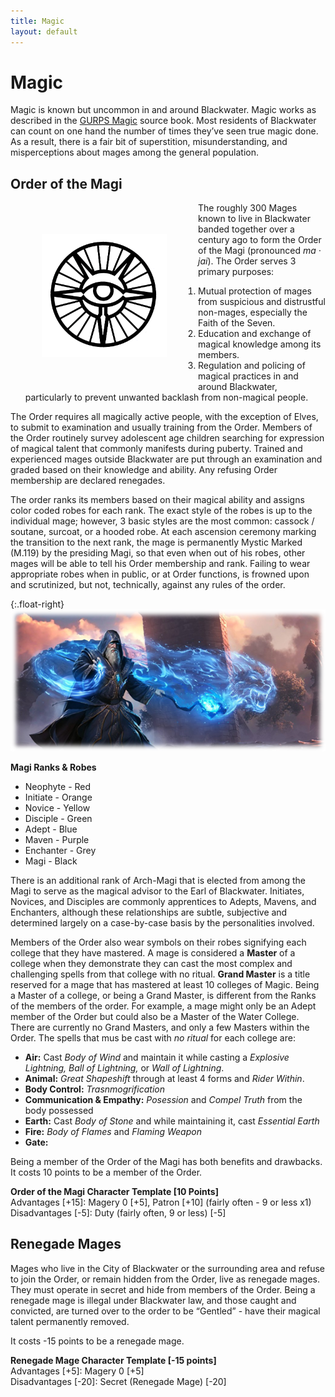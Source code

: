 ```yaml
---
title: Magic
layout: default
---
```


# Magic

Magic is known but uncommon in and around Blackwater.  Magic works as described in the [GURPS Magic](https://www.sjgames.com/gurps/books/magic/) source book. Most residents of Blackwater can count on one hand the number of times they’ve seen true magic done.  As a result, there is a fair bit of superstition, misunderstanding, and misperceptions about mages among the general population.  

## Order of the Magi
<img src="../images/Order of the Magi.png" width="200" align="left" style="margin: 50px">

The roughly 300 Mages known to live in Blackwater banded together over a century ago to form the Order of the Magi (pronounced _ma · jai_).  The Order serves 3 primary purposes: 
1.	Mutual protection of mages from suspicious and distrustful non-mages, especially the Faith of the Seven.  
2.	Education and exchange of magical knowledge among its members.  
3.	Regulation and policing of magical practices in and around Blackwater, particularly to prevent unwanted backlash from non-magical people.  

The Order requires all magically active people, with the exception of Elves, to submit to examination and usually training from the Order.  Members of the Order routinely survey adolescent age children searching for expression of magical talent that commonly manifests during puberty.  Trained and experienced mages outside Blackwater are put through an examination and graded based on their knowledge and ability.  Any refusing Order membership are declared renegades.  

The order ranks its members based on their magical ability and assigns color coded robes for each rank.  The exact style of the robes is up to the individual mage; however, 3 basic styles are the most common: cassock / soutane, surcoat, or a hooded robe.  At each ascension ceremony marking the transition to the next rank, the mage is permanently Mystic Marked (M.119) by the presiding Magi, so that even when out of his robes, other mages will be able to tell his Order membership and rank.  Failing to wear appropriate robes when in public, or at Order functions, is frowned upon and scrutinized, but not, technically, against any rules of the order.  

{:.float-right}
![Mages](../images/Mages.png)

**Magi Ranks & Robes**

* Neophyte - Red  
* Initiate - Orange  
* Novice - Yellow  
* Disciple - Green  
* Adept - Blue  
* Maven - Purple  
* Enchanter - Grey  
* Magi - Black   
  
There is an additional rank of Arch-Magi that is elected from among the Magi to serve as the magical advisor to the Earl of Blackwater.
Initiates, Novices, and Disciples are commonly apprentices to Adepts, Mavens, and Enchanters, although these relationships are subtle, subjective and determined largely on a case-by-case basis by the personalities involved.  

Members of the Order also wear symbols on their robes signifying each college that they have mastered.  A mage is considered a **Master** of a college when they demonstrate they can cast the most complex and challenging spells from that college with no ritual.  **Grand Master** is a title reserved for a mage that has mastered at least 10 colleges of Magic.  Being a Master of a college, or being a Grand Master, is different from the Ranks of the members of the order.  For example, a mage might only be an Adept member of the Order but could also be a Master of the Water College.  There are currently no Grand Masters, and only a few Masters within the Order.  The spells that mus be cast with _no ritual_ for each college are:
* **Air:** Cast _Body of Wind_ and maintain it while casting a _Explosive Lightning, Ball of Lightning,_ or _Wall of Lightning_.
* **Animal:** _Great Shapeshift_ through at least 4 forms and _Rider Within_.
* **Body Control:** _Trasnmogrification_
* **Communication & Empathy:** _Posession_ and _Compel Truth_ from the body possessed
* **Earth:** Cast _Body of Stone_ and while maintaining it, cast _Essential Earth_
* **Fire:** _Body of Flames_ and _Flaming Weapon_
* **Gate:**

Being a member of the Order of the Magi has both benefits and drawbacks.  It costs 10 points to be a member of the Order.  

**Order of the Magi Character Template [10 Points]**  
Advantages [+15]: Magery 0 [+5], Patron [+10] (fairly often - 9 or less x1)  
Disadvantages [-5]: Duty (fairly often, 9 or less) [-5]

## Renegade Mages
Mages who live in the City of Blackwater or the surrounding area and refuse to join the Order, or remain hidden from the Order, live as renegade mages.  They must operate in secret and hide from members of the Order.  Being a renegade mage is illegal under Blackwater law, and those caught and convicted, are turned over to the order to be “Gentled” - have their magical talent permanently removed.    

It costs -15 points to be a renegade mage.  

**Renegade Mage Character Template [-15 points]**  
Advantages [+5]: Magery 0 [+5]  
Disadvantages [-20]: Secret (Renegade Mage) [-20]
